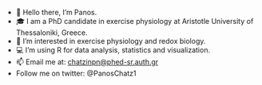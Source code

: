 - 👋 Hello there, I’m Panos. 
- 🎓 I am a PhD candidate in exercise physiology at Aristotle University of Thessaloniki, Greece.
- 👀 I’m interested in exercise physiology and redox biology.
- 💻 I’m using R for data analysis, statistics and visualization.
- 📫 Email me at: chatzinpn@phed-sr.auth.gr
- Follow me on twitter: @PanosChatz1

<!---
PanosChatzi/PanosChatzi is a ✨ special ✨ repository because its `README.md` (this file) appears on your GitHub profile.
You can click the Preview link to take a look at your changes.
--->
